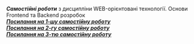 ***Самостійні роботи*** з дисципліни WEB-орієнтовані технології. Основи Frontend та Backend розробок <br>
***[Посилання на 1-шу самостійну роботу](https://htmlpreview.github.io/?https://github.com/nadiatsioma/web-homework/blob/main/cp_1.html)*** <br>
***[Посилання на 2-гу самостійну роботу](https://htmlpreview.github.io/?https://github.com/nadiatsioma/web-homework/blob/main/cp_2.html)*** <br>
***[Посилання на 3-тю самостійну роботу](https://htmlpreview.github.io/?https://github.com/nadiatsioma/web-homework/blob/main/cp_3.html)*** <br>
